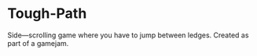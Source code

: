 # Tough-Path
Side—scrolling game where you have to jump between ledges. Created as part of a gamejam.
